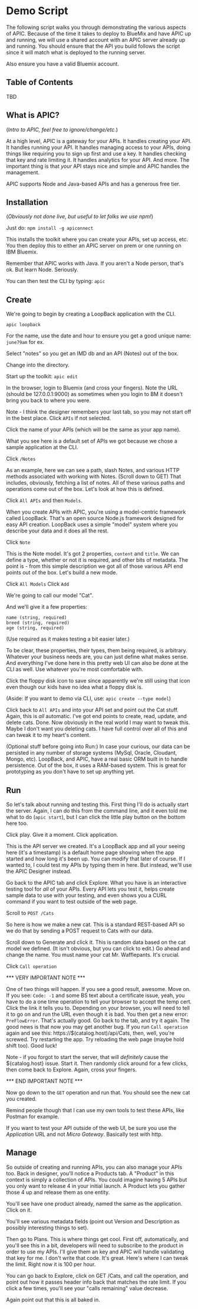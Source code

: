 Demo Script
===

The following script walks you through demonstrating the various aspects of APIC. Because of the time it takes to deploy to BlueMix and have APIC up and running, we will use a shared account with an APIC server already up and running. You should ensure that the API you build follows the script since it will match what is deployed to the running server.

Also ensure you have a valid Bluemix account.

Table of Contents
---

TBD

What is APIC?
---

(*Intro to APIC, feel free to ignore/change/etc.*)

At a high level, APIC is a gateway for your APIs. It handles creating your API. It handles running your API. It handles managing access to your APIs, doing things like requiring you to sign up first and use a key. It handles checking that key and rate limiting it. It handles analytics for your API. And more. The important thing is that *your* API stays nice and simple and APIC handles the management.

APIC supports Node and Java-based APIs and has a generous free tier.

Installation
---

(*Obviously not done live, but useful to let folks we use npm!*)

Just do: `npm install -g apiconnect`

This installs the toolkit where you can create your APIs, set up access, etc. You then deploy this to either an APIC server on prem or one running on IBM Bluemix. 

Remember that APIC works with Java. If you aren't a Node person, that's ok. But learn Node. Seriously.

You can then test the CLI by typing: `apic`

Create
---

We're going to begin by creating a LoopBack application with the CLI.

    apic loopback

For the name, use the date and hour to ensure you get a good unique name: `june79am` for ex.

Select "notes" so you get an IMD db and an API (Notes) out of the box.

Change into the directory.

Start up the toolkit: `apic edit`

In the browser, login to Bluemix (and cross your fingers). Note the URL (should be 127.0.0.1:9000) as sometimes when you login to BM it doesn't bring you back to where you were.

Note - I think the designer remembers your last tab, so you may not start off in the best place. Click `APIs` if not selected.

Click the name of your APIs (which will be the same as your app name).

What you see here is a default set of APIs we got because we chose a sample application at the CLI. 

Click `/Notes`

As an example, here we can see a path, slash Notes, and various HTTP methods associated with working with Notes. (Scroll down to GET) That includes, obviously, fetching a list of notes. All of these various paths and operations come out of the box. Let's look at how this is defined.

Click `All APIs` and then `Models`. 

When you create APIs with APIC, you're using a model-centric framework called LoopBack. That's an open source Node.js framework designed for easy API creation. LoopBack uses a simple "model" system where you describe your data and it does all the rest.

Click `Note`

This is the Note model. It's got 2 properties, `content` and `title`. We can define a type, whether or not it is required, and other bits of metadata. The point is - from this simple description we got all of those various API end points out of the box. Let's build a new mode.

Click `All Models`
Click `Add`

We're going to call our model "Cat". 

And we'll give it a few properties:
    
    name (string, required)
    breed (string, required)
    age (string, required)

(Use required as it makes testing a bit easier later.) 

To be clear, these properties, their types, them being required, is arbitrary. Whatever your business needs are, you can just define what makes sense. And everything I've done here in this pretty web UI can also be done at the CLI as well. Use whatever you're most comfortable with.

Click the floppy disk icon to save since apparently we're still using that icon even though our kids have no idea what a floppy disk is.

(Aside: If you want to demo via CLI, use: `apic create --type model`)

Click back to `All APIs` and into your API set and point out the Cat stuff. Again, this is *all* automatic. I've got end points to create, read, update, and delete cats. Done. Now obviously in the real world I may want to tweak this. Maybe I don't want you deleting cats. I have full control over all of this and can tweak it to my heart's content.

(Optional stuff before going into Run:)
In case your curious, our data can be persisted in any number of storage systems (MySql, Oracle, Cloudant, Mongo, etc). LoopBack, and APIC, have a real basic ORM built in to handle persistence. Out of the box, it uses a RAM-based system. This is great for prototyping as you don't have to set up anything yet.

Run
---

So let's talk about running and testing this. First thing I'll do is actually start the server. Again, I can do this from the command line, and it even told me what to do (`apic start`), but I can click the little play button on the bottom here too.

Click play. Give it a moment. Click application.

This is the API server we created. It's a LoopBack app and all your seeing here (it's a timestamp) is a default home page showing when the app started and how long it's been up. You can modify that later of course. If I wanted to, I could test my APIs by typing them in here. But instead, we'll use the APIC Designer instead. 

Go back to the APIC tab and click Explore. What you have is an interactive testing tool for *all* of your APIs. Every API lets you test it, helps create sample data to use with your testing, and even shows you a CURL command if you want to test outside of the web page.

Scroll to `POST /Cats`

So here is how we make a new cat. This is a standard REST-based API so we do that by sending a POST request to Cats with our data. 

Scroll down to Generate and click it. This is random data based on the cat model we defined. (It isn't obvious, but you can click to edit.) Go ahead and change the name. You must name your cat Mr. Wafflepants. It's crucial.

Click `Call operation`


*** VERY IMPORTANT NOTE ***

One of two things will happen. If you see a good result, awesome. Move on. If you see: `Code: -1` and some BS text about a certificate issue, yeah, you have to do a one time operation to tell your browser to accept the temp cert. Click the link it tells you to. Depending on your browser, you will need to tell it to go on and run the URL even though it is bad. You then get a new error: `PreFlowError`. That's actually good. Go back to the tab, and try it again. The good news is that now you may get another bug. If you run `Call operation` again and see this: https://$(catalog.host)/api/Cats, then, well, you're screwed. Try restarting the app.  Try reloading the web page (maybe hold shift too). Good luck!

Note - if you forgot to start the server, that will *definitely* cause the ${catalog.host} issue. Start it. Then randomly click around for a few clicks, then come back to Explore. Again, cross your fingers.

*** END IMPORTANT NOTE ***

Now go down to the `GET` operation and run that. You should see the new cat you created.

Remind people though that I can use my own tools to test these APIs, like Postman for example.

If you want to test your API outside of the web UI, be sure you use the *Application* URL and not *Micro Gateway*. Basically test with http. 

Manage
---

So outside of creating and running APIs, you can also manage your APIs too. Back in designer, you'll notice a Products tab. A "Product" in this context is simply a collection of APIs. You could imagine having 5 APIs but you only want to release 4 in your initial launch. A Product lets you gather those 4 up and release them as one entity. 

You'll see have one product already, named the same as the application. Click on it. 

You'll see various metadata fields (point out Version and Description as possibly interesting things to set). 

Then go to Plans. This is where things get cool. First off, automatically, and you'll see this in a bit, developers will need to subscribe to the product in order to use my APIs. I'll give them an key and APIC will handle validating that key for me. I don't write that code. It's great. Here's where I can tweak the limit. Right now it is 100 per hour. 

You can go back to Explore, click on GET /Cats, and call the operation, and point out how it passes header info back that matches the rate limit. If you click a few times, you'll see your "calls remaining" value decrease.

Again point out that this is all baked in.
